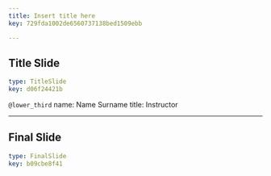 ```yaml
---
title: Insert title here
key: 729fda1002de6560737138bed1509ebb

---
```

## Title Slide

```yaml
type: TitleSlide
key: d06f24421b
```





`@lower_third`
name: Name Surname
title: Instructor




---
## Final Slide

```yaml
type: FinalSlide
key: b09cbe8f41
```








